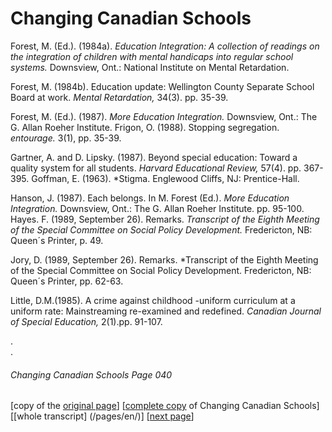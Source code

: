 # Changing Canadian Schools
Forest, M. (Ed.). (1984a). *Education Integration: A collection of readings on the integration of children with mental handicaps into regular school systems.* Downsview, Ont.: National Institute on Mental Retardation.  

Forest, M. (1984b). Education update: Wellington County Separate School Board at work. *Mental Retardation,* 34(3). pp. 35-39.  

Forest, M. (Ed.). (1987). *More Education Integration.* Downsview, Ont.: The G. Allan Roeher Institute.
Frigon, O. (1988). Stopping segregation. *entourage.* 3(1), pp. 35-39.  

Gartner, A. and D. Lipsky. (1987). Beyond special education: Toward a quality system for all students. *Harvard Educational Review,* 57(4). pp. 367-395.
Goffman, E. (1963). *Stigma. Englewood Cliffs, NJ: Prentice-Hall.  

Hanson, J. (1987). Each belongs. In M. Forest (Ed.). *More Education Integration.* Downsview, Ont.: The G. Allan Roeher Institute. pp. 95-100.
Hayes. F. (1989, September 26). Remarks. *Transcript of the Eighth Meeting of the Special Committee on Social Policy Development.* Fredericton, NB: Queen´s Printer, p. 49.  

Jory, D. (1989, September 26). Remarks. *Transcript of the Eighth Meeting of the Special Committee on Social Policy Development. Fredericton, NB: Queen´s Printer, pp. 62-63.  

Little, D.M.(1985). A crime against childhood -uniform curriculum at a uniform rate: Mainstreaming re-examined and redefined. *Canadian Journal of Special Education,* 2(1).pp. 91-107.

.  
.  

###### Changing Canadian Schools Page 040

[copy of the [original page](/copies-from-original/CCS040.png)]
[[complete copy](/copies-from-original/BestCopy_Changing_Canadian_Schools_Perspectives_on_Disability_and_Inclusion.pdf) of Changing Canadian Schools]
[[whole transcript] (/pages/en/)]
[[next page](Changing_Canadian_Schools-041)]


